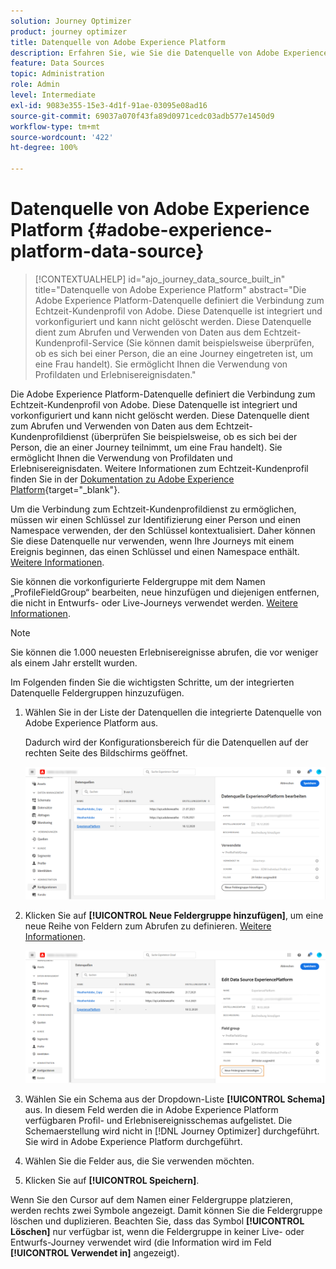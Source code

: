 ```yaml
---
solution: Journey Optimizer
product: journey optimizer
title: Datenquelle von Adobe Experience Platform
description: Erfahren Sie, wie Sie die Datenquelle von Adobe Experience Platform konfigurieren
feature: Data Sources
topic: Administration
role: Admin
level: Intermediate
exl-id: 9083e355-15e3-4d1f-91ae-03095e08ad16
source-git-commit: 69037a070f43fa89d0971cedc03adb577e1450d9
workflow-type: tm+mt
source-wordcount: '422'
ht-degree: 100%

---
```


# Datenquelle von Adobe Experience Platform {#adobe-experience-platform-data-source}

>[!CONTEXTUALHELP]
>id="ajo_journey_data_source_built_in"
>title="Datenquelle von Adobe Experience Platform"
>abstract="Die Adobe Experience Platform-Datenquelle definiert die Verbindung zum Echtzeit-Kundenprofil von Adobe. Diese Datenquelle ist integriert und vorkonfiguriert und kann nicht gelöscht werden. Diese Datenquelle dient zum Abrufen und Verwenden von Daten aus dem Echtzeit-Kundenprofil-Service (Sie können damit beispielsweise überprüfen, ob es sich bei einer Person, die an eine Journey eingetreten ist, um eine Frau handelt). Sie ermöglicht Ihnen die Verwendung von Profildaten und Erlebnisereignisdaten."

Die Adobe Experience Platform-Datenquelle definiert die Verbindung zum Echtzeit-Kundenprofil von Adobe. Diese Datenquelle ist integriert und vorkonfiguriert und kann nicht gelöscht werden. Diese Datenquelle dient zum Abrufen und Verwenden von Daten aus dem Echtzeit-Kundenprofildienst (überprüfen Sie beispielsweise, ob es sich bei der Person, die an einer Journey teilnimmt, um eine Frau handelt). Sie ermöglicht Ihnen die Verwendung von Profildaten und Erlebnisereignisdaten. Weitere Informationen zum Echtzeit-Kundenprofil finden Sie in der [Dokumentation zu Adobe Experience Platform](https://experienceleague.adobe.com/docs/experience-platform/profile/home.html?lang=de){target=&quot;_blank&quot;}.


Um die Verbindung zum Echtzeit-Kundenprofildienst zu ermöglichen, müssen wir einen Schlüssel zur Identifizierung einer Person und einen Namespace verwenden, der den Schlüssel kontextualisiert. Daher können Sie diese Datenquelle nur verwenden, wenn Ihre Journeys mit einem Ereignis beginnen, das einen Schlüssel und einen Namespace enthält. [Weitere Informationen](../building-journeys/journey.md).

Sie können die vorkonfigurierte Feldergruppe mit dem Namen „ProfileFieldGroup“ bearbeiten, neue hinzufügen und diejenigen entfernen, die nicht in Entwurfs- oder Live-Journeys verwendet werden. [Weitere Informationen](../datasource/configure-data-sources.md#define-field-groups).


>[!NOTE]
>
>Sie können die 1.000 neuesten Erlebnisereignisse abrufen, die vor weniger als einem Jahr erstellt wurden.

Im Folgenden finden Sie die wichtigsten Schritte, um der integrierten Datenquelle Feldergruppen hinzuzufügen.

1. Wählen Sie in der Liste der Datenquellen die integrierte Datenquelle von Adobe Experience Platform aus.

   Dadurch wird der Konfigurationsbereich für die Datenquellen auf der rechten Seite des Bildschirms geöffnet.

   ![](assets/journey23.png)

1. Klicken Sie auf **[!UICONTROL Neue Feldergruppe hinzufügen]**, um eine neue Reihe von Feldern zum Abrufen zu definieren. [Weitere Informationen](../datasource/configure-data-sources.md#define-field-groups).

   ![](assets/journey24.png)

1. Wählen Sie ein Schema aus der Dropdown-Liste **[!UICONTROL Schema]** aus. In diesem Feld werden die in Adobe Experience Platform verfügbaren Profil- und Erlebnisereignisschemas aufgelistet. Die Schemaerstellung wird nicht in [!DNL Journey Optimizer] durchgeführt. Sie wird in Adobe Experience Platform durchgeführt.
1. Wählen Sie die Felder aus, die Sie verwenden möchten.
1. Klicken Sie auf **[!UICONTROL Speichern]**.

Wenn Sie den Cursor auf dem Namen einer Feldergruppe platzieren, werden rechts zwei Symbole angezeigt. Damit können Sie die Feldergruppe löschen und duplizieren. Beachten Sie, dass das Symbol **[!UICONTROL Löschen]** nur verfügbar ist, wenn die Feldergruppe in keiner Live- oder Entwurfs-Journey verwendet wird (die Information wird im Feld **[!UICONTROL Verwendet in]** angezeigt).
